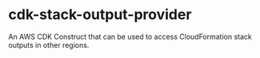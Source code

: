 # cdk-stack-output-provider
An AWS CDK Construct that can be used to access CloudFormation stack outputs in other regions.
